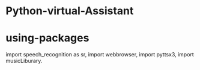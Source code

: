 # Python-virtual-Assistant
# using-packages
import speech_recognition as sr,
import webbrowser,
import pyttsx3,
import musicLiburary.
